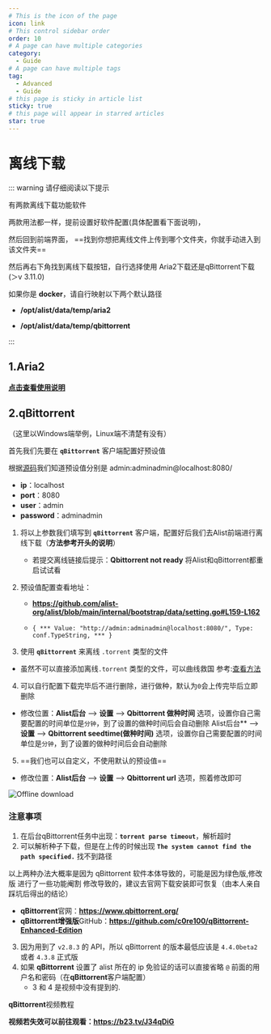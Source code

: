 ```yaml
---
# This is the icon of the page
icon: link
# This control sidebar order
order: 10
# A page can have multiple categories
category:
  - Guide
# A page can have multiple tags
tag:
  - Advanced
  - Guide
# this page is sticky in article list
sticky: true
# this page will appear in starred articles
star: true
---
```


# 离线下载


::: warning  请仔细阅读以下提示

有两款离线下载功能软件  

两款用法都一样，提前设置好软件配置(具体配置看下面说明)，

然后回到前端界面， ==找到你想把离线文件上传到哪个文件夹，你就手动进入到该文件夹== 

然后再右下角找到离线下载按钮，自行选择使用 Aria2下载还是qBittorrent下载(＞v 3.11.0)



如果你是 **docker**，请自行映射以下两个默认路径

- **/opt/alist/data/temp/aria2**

- **/opt/alist/data/temp/qbittorrent**

:::

## 1.Aria2

[**点击查看使用说明**](../../config/other.md)

## 2.qBittorrent

（这里以Windows端举例，Linux端不清楚有没有）

首先我们先要在 **`qBittorrent`** 客户端配置好预设值

根据[源码](https://github.com/alist-org/alist/blob/main/internal/bootstrap/data/setting.go#L159-L162)我们知道预设值分别是 admin:adminadmin@localhost:8080/

- **ip**：localhost
- **port**：8080
- **user**：admin
- **password**：adminadmin

1. 将以上参数我们填写到 **`qBittorrent`** 客户端，配置好后我们去Alist前端进行离线下载（**方法参考开头的说明**）
   - 若提交离线链接后提示：**Qbittorrent not ready** 将Alist和qBittorrent都重启试试看


2. 预设值配置查看地址：
   - **https://github.com/alist-org/alist/blob/main/internal/bootstrap/data/setting.go#L159-L162**

   - ```{ *** Value: "http://admin:adminadmin@localhost:8080/", Type: conf.TypeString, *** } ```


3.  使用 **`qBittorrent`** 来离线 `.torrent` 类型的文件
   - 虽然不可以直接添加离线`.torrent` 类型的文件，可以曲线救国 参考:[查看方法](https://github.com/alist-org/alist/issues/2459#issuecomment-1354870010)
4.  可以自行配置下载完毕后不进行删除，进行做种，默认为`0`会上传完毕后立即删除
   - 修改位置：**Alist后台** --> **设置** --> **Qbittorrent 做种时间** 选项，设置你自己需要配置的时间单位是`分钟`，到了设置的做种时间后会自动删除
Alist后台** --> **设置** --> **Qbittorrent seedtime(做种时间)** 选项，设置你自己需要配置的时间单位是`分钟`，到了设置的做种时间后会自动删除

5.  ==我们也可以自定义，不使用默认的预设值==
   - 修改位置：**Alist后台** --> **设置** --> **Qbittorrent url** 选项，照着修改即可

![Offline download](/img/advanced/offline-download.png)



### 注意事项

1. 在后台qBittorrent任务中出现：**`torrent parse timeout`**，解析超时
2. 可以解析种子下载，但是在上传的时候出现 **`The system cannot find the path specified.`** 找不到路径

以上两种办法大概率是因为 qBittorrent 软件本体导致的，可能是因为绿色版,修改版 进行了一些功能阉割 修改导致的，建议去官网下载安装即可恢复（由本人亲自踩坑后得出的结论）

- **qBittorrent**官网：**https://www.qbittorrent.org/**
- **qBittorrent增强版**GitHub：**https://github.com/c0re100/qBittorrent-Enhanced-Edition**

3. 因为用到了 `v2.8.3` 的 API，所以 qBittorrent 的版本最低应该是 `4.4.0beta2` 或者 `4.3.8` 正式版
4. 如果 **qBittorrent** 设置了 alist 所在的 ip 免验证的话可以直接省略 `@` 前面的用户名和密码（在**qBittorrent**客户端配置）
   - 3 和 4 是视频中没有提到的.



**qBittorrent**视频教程

<ArtPlayer 
  src="https://hub.onmicrosoft.cn/public/video/wechat?wxv=wxv_2804817007920660481&hd=2&raw=true" 
  poster="/img/advanced/qbittorrent.png"
/>

**视频若失效可以前往观看：https://b23.tv/J34qDiG**
